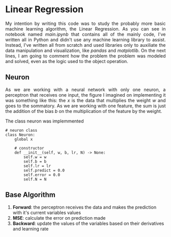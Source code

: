 # Linear Regression
<p align="justify">My intention by writing this code was to study the probably more basic machine learning algorithm, the Linear Regression. As you can see in notebook named <i>main.ipynb</i> that contains all of the mainly code, I've written all in Python and didn't use any machine learning library to assist. Instead, I've written all from scratch and used libraries only to auxiliate the data manipulation and visualization, like <i>pandas</i> and <i>matplotlib</i>. On the next lines, I am going to comment how the problem the problem was modeled and solved, even as the logic used to the object operation.</p>

## Neuron
<p align="justify">As we are working with a neural network with only one neuron, a perceptron that receives one input, the figure I imagined on implementing it was something like this: the <i>x</i> is the data that multiplies the weight <i>w</i> and goes to the sommatory. As we are working with one feature, the sum is just the addition of the bias <i>b</i> on the multiplication of the feature by the weight.</p>

The class neuron was implemmented 

```
# neuron class
class Neuron:
    global x
    
    # constructor
    def __init__(self, w, b, lr, N) -> None:
        self.w = w
        self.b = b 
        self.lr = lr
        self.predict = 0.0
        self.error = 0.0
        self.N = N
```

## Base Algorithm
1. **Forward**: the perceptron receives the data and makes the prediction with it's current variables values
2. **MSE**: calculate the error on prediction made
3. **Backward**: update the values of the variables based on their derivatives and learning rate
